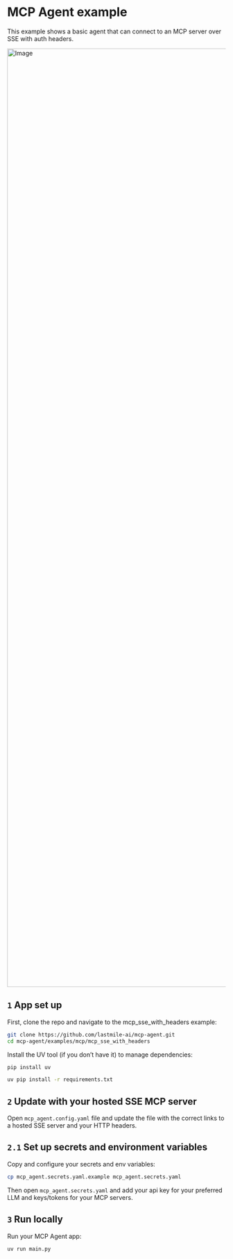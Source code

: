 # MCP Agent example

This example shows a basic agent that can connect to an MCP server over SSE with auth headers.

<img width="2160" alt="Image" src="https://github.com/user-attachments/assets/14cbfdf4-306f-486b-9ec1-6576acf0aeb7" />

## `1` App set up

First, clone the repo and navigate to the mcp_sse_with_headers example:

```bash
git clone https://github.com/lastmile-ai/mcp-agent.git
cd mcp-agent/examples/mcp/mcp_sse_with_headers
```

Install the UV tool (if you don’t have it) to manage dependencies:

```bash
pip install uv

uv pip install -r requirements.txt
```

## `2` Update with your hosted SSE MCP server

Open `mcp_agent.config.yaml` file and update the file with the correct links to a hosted SSE
server and your HTTP headers.

## `2.1` Set up secrets and environment variables

Copy and configure your secrets and env variables:

```bash
cp mcp_agent.secrets.yaml.example mcp_agent.secrets.yaml
```

Then open `mcp_agent.secrets.yaml` and add your api key for your preferred LLM and keys/tokens for your MCP servers.

## `3` Run locally

Run your MCP Agent app:

```bash
uv run main.py
```
